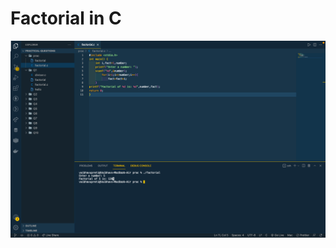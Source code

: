 # Factorial in C

![](https://github.com/VaibhavUpreti/Cprograms/blob/main/Practical-Questions/factorial/Q1factorial.png)
